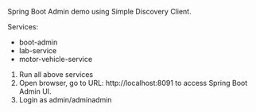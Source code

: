 Spring Boot Admin demo using Simple Discovery Client.

Services:
* boot-admin
* lab-service
* motor-vehicle-service 

1. Run all above services
2. Open browser, go to URL: http://localhost:8091 to access Spring Boot Admin UI.
3. Login as admin/adminadmin